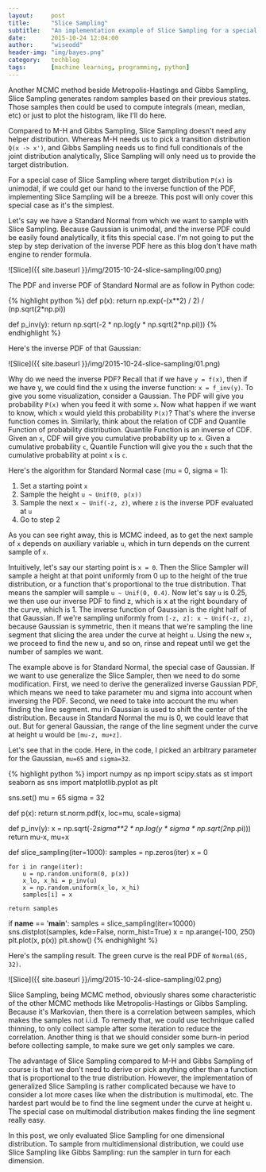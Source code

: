 ```yaml
---
layout:     post
title:      "Slice Sampling"
subtitle:   "An implementation example of Slice Sampling for a special case: unimodal distribution with known inverse PDF"
date:       2015-10-24 12:04:00
author:     "wiseodd"
header-img: "img/bayes.png"
category:   techblog
tags:       [machine learning, programming, python]
---
```


Another MCMC method beside Metropolis-Hastings and Gibbs Sampling, Slice Sampling generates random samples based on their previous states. Those samples then could be used to compute integrals (mean, median, etc) or just to plot the histogram, like I'll do here.

Compared to M-H and Gibbs Sampling, Slice Sampling doesn't need any helper distribution. Whereas M-H needs us to pick a transition distribution `Q(x -> x')`, and Gibbs Sampling needs us to find full conditionals of the joint distribution analytically, Slice Sampling will only need us to provide the target distribution.

For a special case of Slice Sampling where target distribution `P(x)` is unimodal, if we could get our hand to the inverse function of the PDF, implementing Slice Sampling will be a breeze. This post will only cover this special case as it's the simplest.

Let's say we have a Standard Normal from which we want to sample with Slice Sampling. Because Gaussian is unimodal, and the inverse PDF could be easily found analytically, it fits this special case. I'm not going to put the step by step derivation of the inverse PDF here as this blog don't have math engine to render formula.

![Slice]({{ site.baseurl }}/img/2015-10-24-slice-sampling/00.png)

The PDF and inverse PDF of Standard Normal are as follow in Python code:


{% highlight python %}
def p(x):
    return np.exp(-(x**2) / 2) / (np.sqrt(2*np.pi))

def p_inv(y):
    return np.sqrt(-2 * np.log(y * np.sqrt(2*np.pi)))
{% endhighlight %}

Here's the inverse PDF of that Gaussian:

![Slice]({{ site.baseurl }}/img/2015-10-24-slice-sampling/01.png)

Why do we need the inverse PDF? Recall that if we have `y = f(x)`, then if we have y, we could find the x using the inverse function: `x = f_inv(y)`. To give you some visualization, consider a Gaussian. The PDF will give you probability `P(x)` when you feed it with some `x`. Now what happen if we want to know, which `x` would yield this probability `P(x)`? That's where the inverse function comes in. Similarly, think about the relation of CDF and Quantile Function of probability distribution. Quantile Function is an inverse of CDF. Given an `x`, CDF will give you cumulative probability up to `x`. Given a cumulative probability `c`, Quantile Function will give you the `x` such that the cumulative probability at point `x` is `c`.

Here's the algorithm for Standard Normal case (mu = 0, sigma = 1):

1. Set a starting point `x`
2. Sample the height `u ~ Unif(0, p(x))`
3. Sample the next `x ~ Unif(-z, z)`, where `z` is the inverse PDF evaluated at `u`
4. Go to step 2

As you can see right away, this is MCMC indeed, as to get the next sample of `x` depends on auxiliary variable `u`, which in turn depends on the current sample of `x`.

Intuitively, let's say our starting point is `x = 0`. Then the Slice Sampler will sample a height at that point uniformly from 0 up to the height of the true distribution, or a function that's proportional to the true distribution. That means the sampler will sample `u ~ Unif(0, 0.4)`. Now let's say `u` is 0.25, we then use our inverse PDF to find z, which is x at the right boundary of the curve, which is 1. The inverse function of Gaussian is the right half of that Gaussian. If we're sampling uniformly from `[-z, z]: x ~ Unif(-z, z)`, because Gaussian is symmetric, then it means that we're sampling the line segment that slicing the area under the curve at height `u`. Using the new `x`, we proceed to find the new u, and so on, rinse and repeat until we get the number of samples we want.

The example above is for Standard Normal, the special case of Gaussian. If we want to use generalize the Slice Sampler, then we need to do some modification. First, we need to derive the generalized inverse Gaussian PDF, which means we need to take parameter mu and sigma into account when inversing the PDF. Second, we need to take into account the mu when finding the line segment. mu in Gaussian is used to shift the center of the distribution. Because in Standard Normal the mu is 0, we could leave that out. But for general Gaussian, the range of the line segment under the curve at height u would be `[mu-z, mu+z]`.

Let's see that in the code. Here, in the code, I picked an arbitrary parameter for the Gaussian, `mu=65` and `sigma=32`.


{% highlight python %}
import numpy as np
import scipy.stats as st
import seaborn as sns
import matplotlib.pyplot as plt


sns.set()
mu = 65
sigma = 32


def p(x):
    return st.norm.pdf(x, loc=mu, scale=sigma)


def p_inv(y):
    x = np.sqrt(-2*sigma**2 * np.log(y * sigma * np.sqrt(2*np.pi)))
    return mu-x, mu+x


def slice_sampling(iter=1000):
    samples = np.zeros(iter)
    x = 0

    for i in range(iter):
        u = np.random.uniform(0, p(x))
        x_lo, x_hi = p_inv(u)
        x = np.random.uniform(x_lo, x_hi)
        samples[i] = x

    return samples


if __name__ == '__main__':
    samples = slice_sampling(iter=10000)
    sns.distplot(samples, kde=False, norm_hist=True)
    x = np.arange(-100, 250)
    plt.plot(x, p(x))
    plt.show()
{% endhighlight %}

Here's the sampling result. The green curve is the real PDF of `Normal(65, 32)`.

![Slice]({{ site.baseurl }}/img/2015-10-24-slice-sampling/02.png)

Slice Sampling, being MCMC method, obviously shares some characteristic of the other MCMC methods like Metropolis-Hastings or Gibbs Sampling. Because it's Markovian, then there is a correlation between samples, which makes the samples not i.i.d. To remedy that, we could use technique called thinning, to only collect sample after some iteration to reduce the correlation. Another thing is that we should consider some burn-in period before collecting sample, to make sure we get only samples we care.

The advantage of Slice Sampling compared to M-H and Gibbs Sampling of course is that we don't need to derive or pick anything other than a function that is proportional to the true distribution. However, the implementation of generalized Slice Sampling is rather complicated because we have to consider a lot more cases like when the distribution is multimodal, etc. The hardest part would be to find the line segment under the curve at height u. The special case on multimodal distribution makes finding the line segment really easy.

In this post, we only evaluated Slice Sampling for one dimensional distribution. To sample from multidimensional distribution, we could use Slice Sampling like Gibbs Sampling: run the sampler in turn for each dimension.

